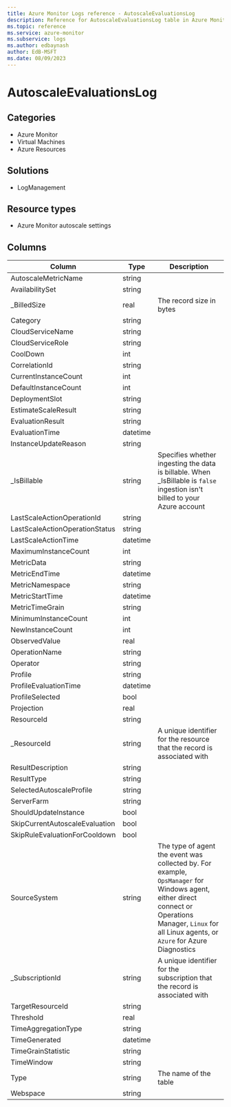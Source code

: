 ```yaml
---
title: Azure Monitor Logs reference - AutoscaleEvaluationsLog
description: Reference for AutoscaleEvaluationsLog table in Azure Monitor Logs.
ms.topic: reference
ms.service: azure-monitor
ms.subservice: logs
ms.author: edbaynash
author: EdB-MSFT
ms.date: 08/09/2023
---
```


# AutoscaleEvaluationsLog



## Categories

- Azure Monitor
- Virtual Machines
- Azure Resources
## Solutions

- LogManagement
## Resource types

- Azure Monitor autoscale settings




## Columns

| Column | Type | Description |
|---|---|---|
| AutoscaleMetricName | string |   |
| AvailabilitySet | string |   |
| _BilledSize | real | The record size in bytes |
| Category | string |   |
| CloudServiceName | string |   |
| CloudServiceRole | string |   |
| CoolDown | int |   |
| CorrelationId | string |   |
| CurrentInstanceCount | int |   |
| DefaultInstanceCount | int |   |
| DeploymentSlot | string |   |
| EstimateScaleResult | string |   |
| EvaluationResult | string |   |
| EvaluationTime | datetime |   |
| InstanceUpdateReason | string |   |
| _IsBillable | string | Specifies whether ingesting the data is billable. When _IsBillable is `false` ingestion isn't billed to your Azure account |
| LastScaleActionOperationId | string |   |
| LastScaleActionOperationStatus | string |   |
| LastScaleActionTime | datetime |   |
| MaximumInstanceCount | int |   |
| MetricData | string |   |
| MetricEndTime | datetime |   |
| MetricNamespace | string |   |
| MetricStartTime | datetime |   |
| MetricTimeGrain | string |   |
| MinimumInstanceCount | int |   |
| NewInstanceCount | int |   |
| ObservedValue | real |   |
| OperationName | string |   |
| Operator | string |   |
| Profile | string |   |
| ProfileEvaluationTime | datetime |   |
| ProfileSelected | bool |   |
| Projection | real |   |
| ResourceId | string |   |
| _ResourceId | string | A unique identifier for the resource that the record is associated with |
| ResultDescription | string |   |
| ResultType | string |   |
| SelectedAutoscaleProfile | string |   |
| ServerFarm | string |   |
| ShouldUpdateInstance | bool |   |
| SkipCurrentAutoscaleEvaluation | bool |   |
| SkipRuleEvaluationForCooldown | bool |   |
| SourceSystem | string | The type of agent the event was collected by. For example, `OpsManager` for Windows agent, either direct connect or Operations Manager, `Linux` for all Linux agents, or `Azure` for Azure Diagnostics |
| _SubscriptionId | string | A unique identifier for the subscription that the record is associated with |
| TargetResourceId | string |   |
| Threshold | real |   |
| TimeAggregationType | string |   |
| TimeGenerated | datetime |   |
| TimeGrainStatistic | string |   |
| TimeWindow | string |   |
| Type | string | The name of the table |
| Webspace | string |   |
